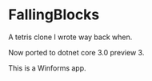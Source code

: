 # FallingBlocks
A tetris clone I wrote way back when. 


Now ported to dotnet core 3.0 preview 3.

This is a Winforms app.

